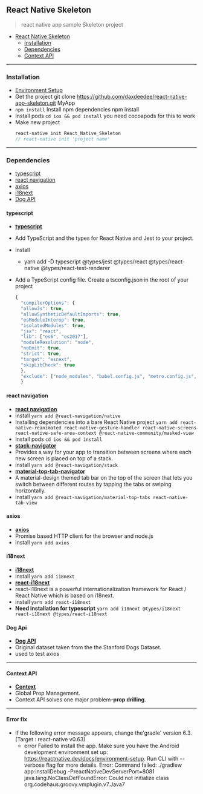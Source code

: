 ## React Native Skeleton

> react native app sample Skeleton project

- [React Native Skeleton](#react-native-skeleton)
  - [Installation](#installation)
  - [Dependencies](#dependencies)
  - [Context API](#context-api)

---

### Installation

- [Environment Setup](https://reactnative.dev/docs/environment-setup)
- Get the project git clone https://github.com/daxdeedee/react-native-app-skeleton.git MyApp
- `npm install` Install npm dependencies npm install
- Install pods `cd ios && pod install` you need cocoapods for this to work
- Make new project
  ```javascript
  react-native init React_Native_Skeleton
  // react-native init 'project name'
  ```

---

### Dependencies

- [typescript](#typescript)
- [react navigation](#react-navigation)
- [axios](#axios)
- [i18next](#i18next)
- [Dog API](#dog-api)

#### typescript

- **[typescript](https://reactnative.dev/docs/typescript)**
- Add TypeScript and the types for React Native and Jest to your project.
- install

  - yarn add -D typescript @types/jest @types/react @types/react-native @types/react-test-renderer

- Add a TypeScript config file. Create a tsconfig.json in the root of your project
  ```javascript
  {
    "compilerOptions": {
    "allowJs": true,
    "allowSyntheticDefaultImports": true,
    "esModuleInterop": true,
    "isolatedModules": true,
    "jsx": "react",
    "lib": ["es6", "es2017"],
    "moduleResolution": "node",
    "noEmit": true,
    "strict": true,
    "target": "esnext",
    "skipLibCheck": true
    },
    "exclude": ["node_modules", "babel.config.js", "metro.config.js", "jest.config.js"]
    }
  ```

#### react navigation

- **[react navigation](https://reactnavigation.org/)**
- install `yarn add @react-navigation/native`
- Installing dependencies into a bare React Native project
  `yarn add react-native-reanimated react-native-gesture-handler react-native-screens react-native-safe-area-context @react-native-community/masked-view`
- Install pods `cd ios && pod install`
  <br>
- **[stack-navigator](https://reactnavigation.org/docs/stack-navigator)**
- Provides a way for your app to transition between screens where each new screen is placed on top of a stack.
- install `yarn add @react-navigation/stack`
  <br>
- **[material-top-tab-navigator](https://reactnavigation.org/docs/material-top-tab-navigator/)**
- A material-design themed tab bar on the top of the screen that lets you switch between different routes by tapping the tabs or swiping horizontally.
- install `yarn add @react-navigation/material-top-tabs react-native-tab-view`

#### axios

- **[axios](https://github.com/axios/axios)**
- Promise based HTTP client for the browser and node.js
- install `yarn add axios`

#### i18next

- **[i18next](https://www.i18next.com/)**
- install `yarn add i18next`
  <br>
- **[react-i18next](https://react.i18next.com/)**
- react-i18next is a powerful internationalization framework for React / React Native which is based on i18next.
- install `yarn add react-i18next`
- **Need installation for typescript** `yarn add i18next @types/i18next react-i18next @types/react-i18next`

#### Dog Api

- **[Dog API](https://dog.ceo/dog-api/documentation/)**
- Original dataset taken from the the Stanford Dogs Dataset.
- used to test axios

---

#### Context API

- **[Context](https://ko.reactjs.org/docs/context.html)**
- Global Prop Management.
- Context API solves one major problem–**prop drilling**.

---

#### Error fix

- If the following error message appears, change the'gradle' version 6.3.(Target : react-native v0.63)
  - error Failed to install the app. Make sure you have the Android development environment set up: https://reactnative.dev/docs/environment-setup. Run CLI with --verbose flag for more details.
    Error: Command failed: ./gradlew app:installDebug -PreactNativeDevServerPort=8081
    java.lang.NoClassDefFoundError: Could not initialize class org.codehaus.groovy.vmplugin.v7.Java7
